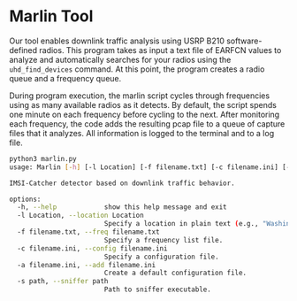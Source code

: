 # Marlin Tool

Our tool enables downlink traffic analysis using USRP B210 software-defined radios. This program takes as input a text file of EARFCN values to analyze and automatically searches for your radios using the `uhd_find_devices` command. At this point, the program creates a radio queue and a frequency queue.

During program execution, the marlin script cycles through frequencies using as many available radios as it detects. By default, the script spends one minute on each frequency before cycling to the next. After monitoring each frequency, the code adds the resulting pcap file to a queue of capture files that it analyzes. All information is logged to the terminal and to a log file.

```bash
python3 marlin.py
usage: Marlin [-h] [-l Location] [-f filename.txt] [-c filename.ini] [-a filename.ini] [-s path]

IMSI-Catcher detector based on downlink traffic behavior.

options:
  -h, --help            show this help message and exit
  -l Location, --location Location
                        Specify a location in plain text (e.g., "Washington, D.C.").
  -f filename.txt, --freq filename.txt
                        Specify a frequency list file.
  -c filename.ini, --config filename.ini
                        Specify a configuration file.
  -a filename.ini, --add filename.ini
                        Create a default configuration file.
  -s path, --sniffer path
                        Path to sniffer executable.
```
